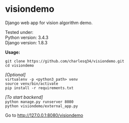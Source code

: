 # visiondemo
Django web app for vision algorithm demo.

Tested under: <br/>
Python version: 3.4.3 <br/>
Django version: 1.8.3


**Usage:**

`git clone https://github.com/charlesq34/visiondemo.git` <br/>
`cd visiondemo` <br/>

*[Optional]* <br/>
`virtualenv -p <python3_path> venv` <br/>
`source venv/bin/activate` <br/>
`pip install -r requirements.txt` <br/>

*[To start backend]* <br/>
`python manage.py runserver 8080` <br/>
`python visiondemo/external_app.py` <br/>

Go to http://127.0.0.1:8080/visiondemo
